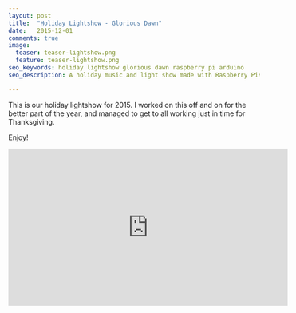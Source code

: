 ```yaml
---
layout: post
title:  "Holiday Lightshow - Glorious Dawn"
date:   2015-12-01
comments: true
image:
  teaser: teaser-lightshow.png
  feature: teaser-lightshow.png
seo_keywords: holiday lightshow glorious dawn raspberry pi arduino
seo_description: A holiday music and light show made with Raspberry Pis

---
```


This is our holiday lightshow for 2015. I worked on this off and on for the better part of the year, and managed to get to all working just in time for Thanksgiving.

Enjoy!

<iframe width="560" height="315" src="https://www.youtube.com/embed/jpKxinBsRq0" frameborder="0" allowfullscreen></iframe>
